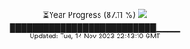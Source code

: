 <p align="center">
⏳Year Progress (87.11 %) <img src="https://file5s.ratemyserver.net/mobs/1062.gif"><br>
██████████████████████████▁▁▁▁ <br>
<sub>Updated: Tue, 14 Nov 2023 22:43:10 GMT</sub>
</p>

